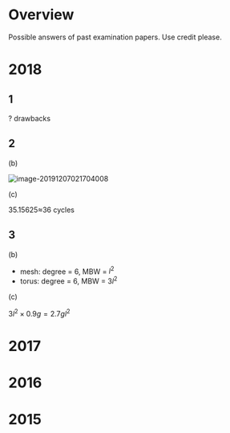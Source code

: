# Overview
Possible answers of past examination papers.
Use credit please.

# 2018

## 1
? drawbacks

## 2

(b)

![image-20191207021704008](https://i.imgur.com/PlA0L5k.png)

(c)

35.15625≈36 cycles

## 3

(b)

-   mesh: degree = 6, MBW = $l^2$
-   torus: degree = 6, MBW = $3l^2$

(c)

$3l^2\times 0.9g = 2.7gl^2$

# 2017
# 2016
# 2015
